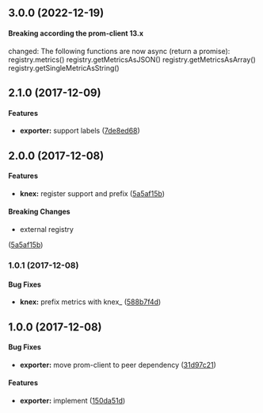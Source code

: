 <a name="3.0.0"></a>
## 3.0.0 (2022-12-19)

#### Breaking according the prom-client 13.x

changed: The following functions are now async (return a promise):
registry.metrics()
registry.getMetricsAsJSON()
registry.getMetricsAsArray()
registry.getSingleMetricAsString()


<a name="2.1.0"></a>
## 2.1.0 (2017-12-09)


#### Features

* **exporter:** support labels ([7de8ed68](git+https://github.com/hekike/knex-prometheus-exporter.git/commit/7de8ed68))


<a name="2.0.0"></a>
## 2.0.0 (2017-12-08)


#### Features

* **knex:** register support and prefix ([5a5af15b](git+https://github.com/hekike/knex-prometheus-exporter.git/commit/5a5af15b))


#### Breaking Changes

* external registry

 ([5a5af15b](git+https://github.com/hekike/knex-prometheus-exporter.git/commit/5a5af15b))


<a name="1.0.1"></a>
### 1.0.1 (2017-12-08)


#### Bug Fixes

* **knex:** prefix metrics with knex_ ([588b7f4d](git+https://github.com/hekike/knex-prometheus-exporter.git/commit/588b7f4d))


<a name="1.0.0"></a>
## 1.0.0 (2017-12-08)


#### Bug Fixes

* **exporter:** move prom-client to peer dependency ([31d97c21](git+https://github.com/hekike/knex-prometheus-exporter.git/commit/31d97c21))


#### Features

* **exporter:** implement ([150da51d](git+https://github.com/hekike/knex-prometheus-exporter.git/commit/150da51d))


